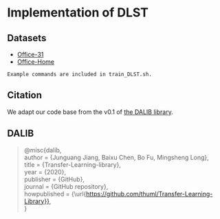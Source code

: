 # Implementation of DLST

## Datasets
- [Office-31](https://people.eecs.berkeley.edu/~jhoffman/domainadapt/)
- [Office-Home](https://www.hemanthdv.org/OfficeHome-Dataset/)

```
Example commands are included in train_DLST.sh.
```

## Citation
We adapt our code base from the v0.1 of [the DALIB library](https://github.com/thuml/Transfer-Learning-Library).

## DALIB

> @misc{dalib,  
>  author = {Junguang Jiang, Baixu Chen, Bo Fu, Mingsheng Long},  
>  title = {Transfer-Learning-library},  
>  year = {2020},  
>  publisher = {GitHub},  
>  journal = {GitHub repository},  
>  howpublished = {\url{https://github.com/thuml/Transfer-Learning-Library}},  
> }  



